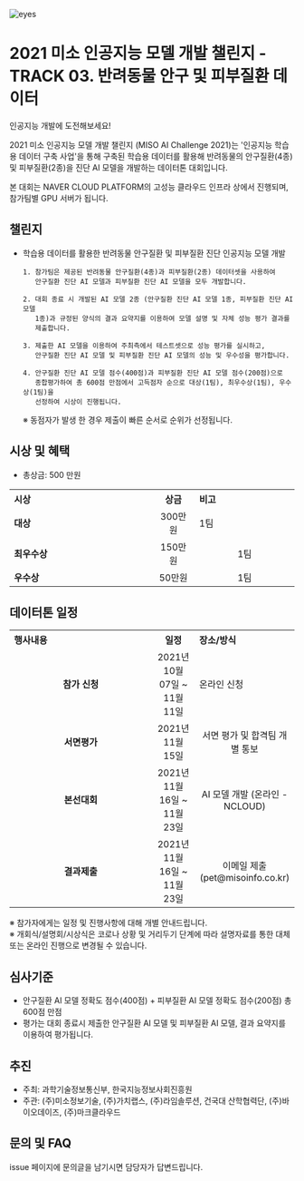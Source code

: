 ![eyes](https://user-images.githubusercontent.com/61241244/141719723-8886a3f6-1b58-4122-88d2-2c9e5c1cff88.jpg)

# 2021 미소 인공지능 모델 개발 챌린지 - TRACK 03. 반려동물 안구 및 피부질환 데이터
인공지능 개발에 도전해보세요! <p>

 
2021 미소 인공지능 모델 개발 챌린지 (MISO AI Challenge 2021)는 '인공지능 학습용 데이터 구축 사업'을 통해 구축된 학습용 데이터를 활용해 반려동물의 안구질환(4종) 및 피부질환(2종)을 진단 AI 모델을 개발하는 데이터톤 대회입니다. <p>
 
본 대회는 NAVER CLOUD PLATFORM의 고성능 클라우드 인프라 상에서 진행되며, 참가팀별 GPU 서버가 됩니다.
<br>  
  
## 챌린지
- 학습용 데이터를 활용한 반려동물 안구질환 및 피부질환 진단 인공지능 모델 개발

      1. 참가팀은 제공된 반려동물 안구질환(4종)과 피부질환(2종) 데이터셋을 사용하여         
         안구질환 진단 AI 모델과 피부질환 진단 AI 모델을 모두 개발합니다.
 
      2. 대회 종료 시 개발된 AI 모델 2종 (안구질환 진단 AI 모델 1종, 피부질환 진단 AI 모델 
         1종)과 규정된 양식의 결과 요약지를 이용하여 모델 설명 및 자체 성능 평가 결과를 
         제출합니다.
 
      3. 제출한 AI 모델을 이용하여 주최측에서 테스트셋으로 성능 평가를 실시하고,  
         안구질환 진단 AI 모델 및 피부질환 진단 AI 모델의 성능 및 우수성을 평가합니다.
 
      4. 안구질환 진단 AI 모델 점수(400점)과 피부질환 진단 AI 모델 점수(200점)으로 
         종합평가하여 총 600점 만점에서 고득점자 순으로 대상(1팀), 최우수상(1팀), 우수상(1팀)을
         선정하여 시상이 진행됩니다.
     ※ 동점자가 발생 한 경우 제출이 빠른 순서로 순위가 선정됩니다.
 
 
## 시상 및 혜택
- 총상금: 500 만원<br>

<table class="tbl_prize">
  <tr>
    <th style="text-align:left;width:50%">시상</th>
    <th style="text-align:center;width:15%">상금</th>
        <th style="text-align:left;width:35%">비고</th>
  </tr>
  <tr>
    <td>
      <strong>대상</strong><br>
    </td>
    <td align=center> 300만원 </td>
    <td> 1팀 </td>
  </tr>
    <tr>
    <td>
      <strong>최우수상</strong><br>
    </td>
    <td style="text-align:center"> 150만원</td>
        <td align=center> 1팀 </td>
   </tr>
      <tr>
    <td>
      <strong>우수상</strong><br>
    </td>
    <td style="text-align:center">50만원</td>
        <td align=center> 1팀 </td>
   </tr>

</table>

   
## 데이터톤 일정
<table class="tbl_schedule">
  <tr>
    <th style="text-align:left;width:50%">행사내용</th>
    <th style="text-align:center;width:15%">일정</th>
        <th style="text-align:left;width:35%">장소/방식</th>
  </tr>
  <tr>
        <td align=center>
      <strong>참가 신청</strong><br>
    </td>
    <td style="text-align:center"> 2021년 10월 07일 ~ 11월 11일</td>
    <td> 온라인 신청 </td>
  </tr>
    <tr>
        <td align=center>
      <strong>서면평가</strong><br>
    </td>
    <td style="text-align:center">2021년 11월 15일</td>
        <td align=center> 서면 평가 및 합격팀 개별 통보
    </td>
   </tr>
     <tr>
    <td align=center>
      <strong>본선대회</strong><br>
    </td>
    <td style="text-align:center">2021년 11월 16일 ~ 11월 23일</td>
 <td align=center> AI 모델 개발 (온라인 - NCLOUD)
    </td>
   </tr>
    <tr>
    <td align=center>
      <strong>결과제출</strong><br>
    </td>
    <td style="text-align:center">2021년 11월 16일 ~ 11월 23일</td>
 <td align=center> 이메일 제출 (pet@misoinfo.co.kr)
    </td>
   </tr>

</table>
※ 참가자에게는 일정 및 진행사항에 대해 개별 안내드립니다.<br>
※ 개회식/설명회/시상식은 코로나 상황 및 거리두기 단계에 따라 설명자료를 통한 대체 또는 온라인 진행으로 변경될 수 있습니다.<br>


## 심사기준
- 안구질환 AI 모델 정확도 점수(400점) + 피부질환 AI 모델 정확도 점수(200점) 총 600점 만점
- 평가는 대회 종료시 제출한 안구질환 AI 모델 및 피부질환 AI 모델, 결과 요약지를 이용하여 평가됩니다.


## 추진
- 주최: 과학기술정보통신부, 한국지능정보사회진흥원
- 주관: (주)미소정보기술, (주)가치랩스, (주)라임솔루션, 건국대 산학협력단, (주)바이오데이즈, (주)마크클라우드


## 문의 및 FAQ
issue 페이지에 문의글을 남기시면 담당자가 답변드립니다. <br>
